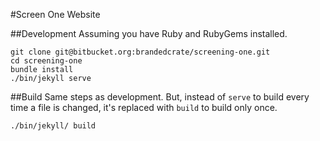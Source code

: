 #Screen One Website

##Development
Assuming you have Ruby and RubyGems installed.
```
git clone git@bitbucket.org:brandedcrate/screening-one.git
cd screening-one
bundle install
./bin/jekyll serve
```

##Build
Same steps as development. But, instead of `serve` to build every time a file is changed, it's replaced with `build` to build only once.
```
./bin/jekyll/ build
```